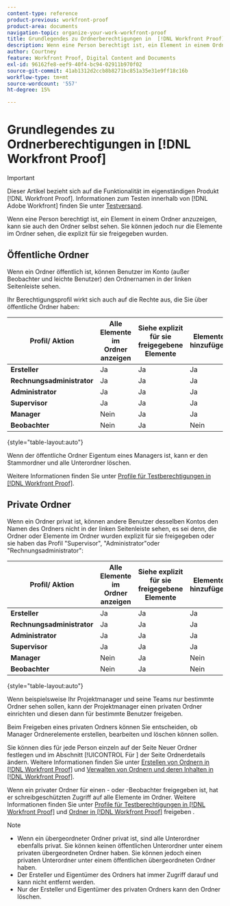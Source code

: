 ```yaml
---
content-type: reference
product-previous: workfront-proof
product-area: documents
navigation-topic: organize-your-work-workfront-proof
title: Grundlegendes zu Ordnerberechtigungen in  [!DNL Workfront Proof]
description: Wenn eine Person berechtigt ist, ein Element in einem Ordner anzuzeigen, kann sie auch den Ordner selbst sehen. Sie können jedoch nur die Elemente im Ordner sehen, die explizit für sie freigegeben wurden.
author: Courtney
feature: Workfront Proof, Digital Content and Documents
exl-id: 96162fe8-eef9-40f4-bc94-02911b970f02
source-git-commit: 41ab1312d2ccb8b8271bc851a35e31e9ff18c16b
workflow-type: tm+mt
source-wordcount: '557'
ht-degree: 15%

---
```


# Grundlegendes zu Ordnerberechtigungen in [!DNL Workfront Proof]

>[!IMPORTANT]
>
>Dieser Artikel bezieht sich auf die Funktionalität im eigenständigen Produkt [!DNL Workfront Proof]. Informationen zum Testen innerhalb von [!DNL Adobe Workfront] finden Sie unter [Testversand](../../../review-and-approve-work/proofing/proofing.md).

Wenn eine Person berechtigt ist, ein Element in einem Ordner anzuzeigen, kann sie auch den Ordner selbst sehen. Sie können jedoch nur die Elemente im Ordner sehen, die explizit für sie freigegeben wurden.

## Öffentliche Ordner

Wenn ein Ordner öffentlich ist, können Benutzer im Konto (außer Beobachter und leichte Benutzer) den Ordnernamen in der linken Seitenleiste sehen.

Ihr Berechtigungsprofil wirkt sich auch auf die Rechte aus, die Sie über öffentliche Ordner haben:

| **Profil/ Aktion** | **Alle Elemente im Ordner anzeigen** | **Siehe explizit für sie freigegebene Elemente** | **Elemente hinzufügen** | **Elemente löschen** | **Unterordner hinzufügen** | **Löschen von Unterordnern** | **Ordnerdetails bearbeiten** |
|---|---|---|---|---|---|---|---|
| **Ersteller** | Ja | Ja | Ja | Ja | Ja | Ja | Ja |
| **Rechnungsadministrator** | Ja | Ja | Ja | Ja | Ja | Ja | Ja |
| **Administrator** | Ja | Ja | Ja | Ja | Ja | Ja | Ja |
| **Supervisor** | Ja | Ja | Ja | Ja | Ja | Ja | Ja |
| **Manager** | Nein | Ja | Ja | Nein | Ja | Nein | Ja |
| **Beobachter** | Nein | Ja | Nein | Nein | Nein | Nein | Nein |

{style="table-layout:auto"}

Wenn der öffentliche Ordner Eigentum eines Managers ist, kann er den Stammordner und alle Unterordner löschen.

Weitere Informationen finden Sie unter [Profile für Testberechtigungen in  [!DNL Workfront Proof]](../../../workfront-proof/wp-acct-admin/account-settings/proof-perm-profiles-in-wp.md).

## Private Ordner

Wenn ein Ordner privat ist, können andere Benutzer desselben Kontos den Namen des Ordners nicht in der linken Seitenleiste sehen, es sei denn, die Ordner oder Elemente im Ordner wurden explizit für sie freigegeben oder sie haben das Profil &quot;Supervisor&quot;, &quot;Administrator&quot;oder &quot;Rechnungsadministrator&quot;:

| **Profil/ Aktion** | **Alle Elemente im Ordner anzeigen** | **Siehe explizit für sie freigegebene Elemente** | **Elemente hinzufügen** | **Elemente löschen** | **Unterordner hinzufügen** | **Löschen von Unterordnern** | **Ordnerdetails bearbeiten** |
|---|---|---|---|---|---|---|---|
| **Ersteller** | Ja | Ja | Ja | Ja | Ja | Ja | Ja |
| **Rechnungsadministrator** | Ja | Ja | Ja | Ja | Ja | Ja | Ja |
| **Administrator** | Ja | Ja | Ja | Ja | Ja | Ja | Ja |
| **Supervisor** | Ja | Ja | Ja | Ja | Ja | Ja | Ja |
| **Manager** | Nein | Ja | Nein | Nein | Nein | Nein | Nein |
| **Beobachter** | Nein | Ja | Nein | Nein | Nein | Nein | Nein |

{style="table-layout:auto"}

Wenn beispielsweise Ihr Projektmanager und seine Teams nur bestimmte Ordner sehen sollen, kann der Projektmanager einen privaten Ordner einrichten und diesen dann für bestimmte Benutzer freigeben.

Beim Freigeben eines privaten Ordners können Sie entscheiden, ob Manager Ordnerelemente erstellen, bearbeiten und löschen können sollen.

Sie können dies für jede Person einzeln auf der Seite Neuer Ordner festlegen und im Abschnitt [!UICONTROL Für ] der Seite Ordnerdetails ändern. Weitere Informationen finden Sie unter [Erstellen von Ordnern in  [!DNL Workfront Proof]](../../../workfront-proof/wp-work-proofsfiles/organize-your-work/create-folders.md) und [Verwalten von Ordnern und deren Inhalten in  [!DNL Workfront Proof]](../../../workfront-proof/wp-work-proofsfiles/organize-your-work/manage-folders-and-contents.md).

Wenn ein privater Ordner für einen - oder -Beobachter freigegeben ist, hat er schreibgeschützten Zugriff auf alle Elemente im Ordner. Weitere Informationen finden Sie unter [Profile für Testberechtigungen in  [!DNL Workfront Proof]](../../../workfront-proof/wp-acct-admin/account-settings/proof-perm-profiles-in-wp.md) und [Ordner in  [!DNL Workfront Proof]](../../../workfront-proof/wp-work-proofsfiles/organize-your-work/share-folders.md) freigeben .

>[!NOTE]
>
>* Wenn ein übergeordneter Ordner privat ist, sind alle Unterordner ebenfalls privat. Sie können keinen öffentlichen Unterordner unter einem privaten übergeordneten Ordner haben. Sie können jedoch einen privaten Unterordner unter einem öffentlichen übergeordneten Ordner haben.
>* Der Ersteller und Eigentümer des Ordners hat immer Zugriff darauf und kann nicht entfernt werden.
>* Nur der Ersteller und Eigentümer des privaten Ordners kann den Ordner löschen.

